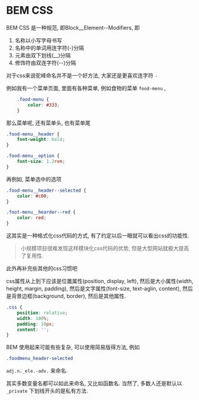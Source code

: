 # BEM CSS

BEM CSS 是一种规范, 即Block__Element--Modifiers, 即

1. 名称以小写字母书写
2. 名称中的单词用连字符(-)分隔
3. 元素由双下划线(__)分隔
4. 修饰符由双连字符(--)分隔

对于css来说驼峰命名并不是一个好方法, 大家还是更喜欢连字符 `-` 

例如我有一个菜单页面, 里面有各种菜单, 例如食物的菜单 `food-menu` , 

``` css
    .food-menu {
        color: #333;
    }
```

那么菜单呢, 还有菜单头, 也有菜单尾

``` css
.food-menu__header {
    font-weight: bold;
}

.food-menu__option {
    font-size: 1.2rem;
}
```

再例如, 菜单选中的选项

``` css
.food-menu__header--selected {
    color: #c00;
}

.foot-menu__hearder--red {
    color: red;
}
```

这其实是一种格式化css代码的方式, 有了约定以后一眼就可以看出css的功能性. 

> 小规模项目很难发现这样模块化css代码的优势, 但是大型网站就极大提高了复用性.

此外再补充些其他的css习惯吧

css属性从上到下应该是位置属性(position, display, left), 然后是大小属性(width, height, margin, padding), 然后是文字属性(font-size, text-aglin, content), 然后是背景边框(background, border), 然后是其他属性. 

``` css
.css {
    position: relative;
    width: 100%;
    padding: 10px;
    content: '';
}
```

BEM 使用起来可能有些复杂, 可以使用简易版得方法, 例如

``` css
.foodmenu_header-selected
```

`adj.n._ele.-adv.` 来命名. 

其实多数变量名都可以如此来命名, 又比如函数名. 当然了, 多数人还是默认以 `_private` 下划线开头的是私有方法. 

